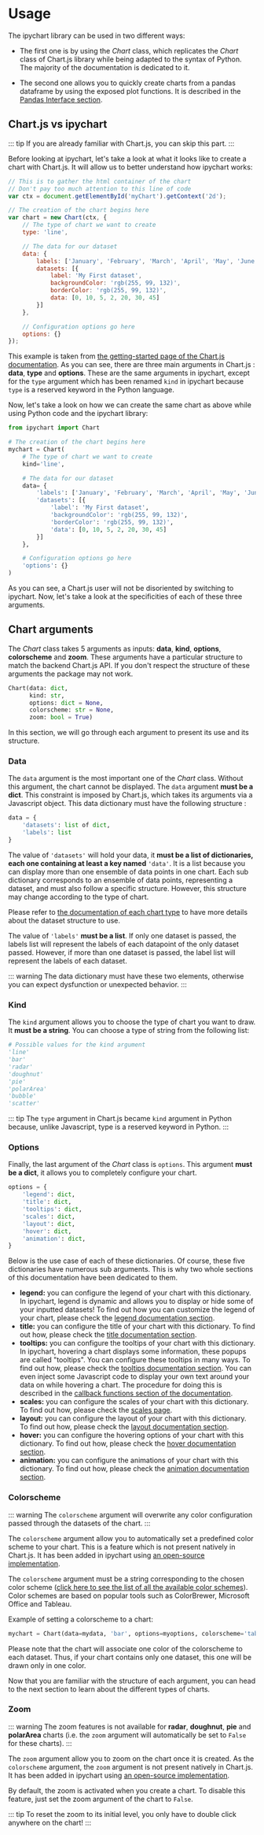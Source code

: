 # Usage

The ipychart library can be used in two different ways:

- The first one is by using the *Chart* class, which replicates the *Chart* class of Chart.js library while being adapted to the syntax of Python. The majority of the documentation is dedicated to it.

- The second one allows you to quickly create charts from a pandas dataframe by using the exposed plot functions. It is described in the [Pandas Interface section](/ipychart/user_guide/pandas).

## Chart.js vs ipychart

::: tip
If you are already familiar with Chart.js, you can skip this part.
:::

Before looking at ipychart, let's take a look at what it looks like to create a chart with Chart.js. It will allow us to better understand how ipychart works:

``` js
// This is to gather the html container of the chart
// Don't pay too much attention to this line of code
var ctx = document.getElementById('myChart').getContext('2d');

// The creation of the chart begins here
var chart = new Chart(ctx, {
    // The type of chart we want to create
    type: 'line',

    // The data for our dataset
    data: {
        labels: ['January', 'February', 'March', 'April', 'May', 'June', 'July'],
        datasets: [{
            label: 'My First dataset',
            backgroundColor: 'rgb(255, 99, 132)',
            borderColor: 'rgb(255, 99, 132)',
            data: [0, 10, 5, 2, 20, 30, 45]
        }]
    },

    // Configuration options go here
    options: {}
});
```

This example is taken from [the getting-started page of the Chart.js documentation](https://www.chartjs.org/docs/latest/getting-started/). As you can see, there are three main arguments in Chart.js : **data**, **type** and **options**. These are the same arguments in ipychart, except for the `type` argument which has been renamed `kind` in ipychart because `type` is a reserved keyword in the Python language. 

Now, let's take a look on how we can create the same chart as above while using Python code and the ipychart library:

``` py
from ipychart import Chart

# The creation of the chart begins here
mychart = Chart(
    # The type of chart we want to create
    kind='line',

    # The data for our dataset
    data= {
        'labels': ['January', 'February', 'March', 'April', 'May', 'June', 'July'],
        'datasets': [{
            'label': 'My First dataset',
            'backgroundColor': 'rgb(255, 99, 132)',
            'borderColor': 'rgb(255, 99, 132)',
            'data': [0, 10, 5, 2, 20, 30, 45]
        }]
    },

    # Configuration options go here
    'options': {}
)
```

As you can see, a Chart.js user will not be disoriented by switching to ipychart. Now, let's take a look at the specificities of each of these three arguments.


## Chart arguments

The *Chart* class takes 5 arguments as inputs: **data**, **kind**, **options**, **colorscheme** and **zoom**. These arguments have a particular structure to match the backend Chart.js API. If you don't respect the structure of these arguments the package may not work.

``` py
Chart(data: dict,
	  kind: str,
	  options: dict = None,
	  colorscheme: str = None,
	  zoom: bool = True)
```

In this section, we will go through each argument to present its use and its structure.

### Data

The `data` argument is the most important one of the *Chart* class. Without this argument, the chart cannot be displayed. The `data` argument **must be a dict**. This constraint is imposed by Chart.js, which takes its arguments via a Javascript object. This data dictionary must have the following structure : 

``` py
data = {
    'datasets': list of dict,
    'labels': list
}
```

The value of `'datasets'` will hold your data, it **must be a list of dictionaries, each one containing at least a key named** `'data'`. It is a list because you can display more than one ensemble of data points in one chart. Each sub dictionary corresponds to an ensemble of data points, representing a dataset, and must also follow a specific structure. However, this structure may change according to the type of chart. 

Please refer to [the documentation of each chart type](/ipychart/user_guide/charts) to have more details about the dataset structure to use. 

The value of `'labels'` **must be a list**. If only one dataset is passed, the labels list will represent the labels of each datapoint of the only dataset passed. However, if more than one dataset is passed, the label list will represent the labels of each dataset.

::: warning
The data dictionary must have these two elements, otherwise you can expect dysfunction or unexpected behavior.
:::

### Kind

The `kind` argument allows you to choose the type of chart you want to draw. It **must be a string**. You can choose a type of string from the following list:

``` py
# Possible values for the kind argument
'line'
'bar'
'radar'
'doughnut'
'pie'
'polarArea'
'bubble'
'scatter'
```

::: tip
The `type` argument in Chart.js became `kind` argument in Python because, unlike Javascript, type is a reserved keyword in Python.
:::

### Options

Finally, the last argument of the *Chart* class is `options`. This argument **must be a dict**, it allows you to completely configure your chart.

``` py
options = {
    'legend': dict, 
    'title': dict,
    'tooltips': dict,
    'scales': dict,
    'layout': dict,
    'hover': dict,
    'animation': dict,
}
```
Below is the use case of each of these dictionaries. Of course, these five dictionaries have numerous sub arguments. This is why two whole sections of this documentation have been dedicated to them. 

- **legend:** you can configure the legend of your chart with this dictionary. In ipychart, legend is dynamic and allows you to display or hide some of your inputted datasets! To find out how you can customize the legend of your chart, please check the [legend documentation section](/ipychart/user_guide/configuration#legend).
- **title:** you can configure the title of your chart with this dictionary. To find out how, please check the [title documentation section](/ipychart/user_guide/configuration#title).
- **tooltips:** you can configure the tooltips of your chart with this dictionary. In ipychart, hovering a chart displays some information, these popups are called "tooltips". You can configure these tooltips in many ways. To find out how, please check the [tooltips documentation section](/ipychart/user_guide/configuration#tooltips). You can even inject some Javascript code to display your own text around your data on while hovering a chart. The procedure for doing this is described in the [callback functions section of the documentation](/ipychart/user_guide/advanced#callback-functions).
- **scales:** you can configure the scales of your chart with this dictionary. To find out how, please check the [scales page](/ipychart/user_guide/scales).
- **layout:** you can configure the layout of your chart with this dictionary. To find out how, please check the [layout documentation section](/ipychart/user_guide/configuration#layout).
- **hover:** you can configure the hovering options of your chart with this dictionary. To find out how, please check the [hover documentation section](/ipychart/user_guide/configuration#hover).
- **animation:** you can configure the animations of your chart with this dictionary. To find out how, please check the [animation documentation section](/ipychart/user_guide/configuration#animations).

### Colorscheme

::: warning
The `colorscheme` argument will overwrite any color configuration passed through the datasets of the chart.
:::

The `colorscheme` argument allow you to automatically set a predefined color scheme to your chart. This is a feature which is not present natively in Chart.js. It has been added in ipychart using [an open-source implementation](https://github.com/nagix/chartjs-plugin-colorschemes). 

The `colorscheme` argument must be a string corresponding to the chosen color scheme ([click here to see the list of all the available color schemes](https://nagix.github.io/chartjs-plugin-colorschemes/colorchart.html)). Color schemes are based on popular tools such as ColorBrewer, Microsoft Office and Tableau.

Example of setting a colorscheme to a chart:

``` py
mychart = Chart(data=mydata, 'bar', options=myoptions, colorscheme='tableau.Blue20')
```

Please note that the chart will associate one color of the colorscheme to each dataset. Thus, if your chart contains only one dataset, this one will be drawn only in one color.


Now that you are familiar with the structure of each argument, you can head to the next section to learn about the different types of charts.

### Zoom

::: warning
The zoom features is not available for **radar**, **doughnut**, **pie** and **polarArea** charts (i.e. the `zoom` argument will automatically be set to `False` for these charts).
:::

The `zoom` argument allow you to zoom on the chart once it is created. As the `colorscheme` argument, the `zoom` argument is not present natively in Chart.js. It has been added in ipychart using [an open-source implementation](https://github.com/chartjs/chartjs-plugin-zoom).

By default, the zoom is activated when you create a chart. To disable this feature, just set the zoom argument of the chart to `False`.

::: tip
To reset the zoom to its initial level, you only have to double click anywhere on the chart!
:::
